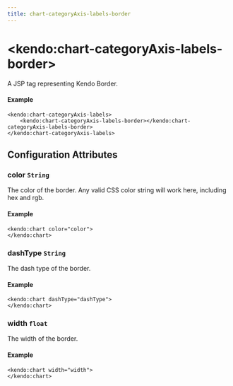 ```yaml
---
title: chart-categoryAxis-labels-border
---
```


# \<kendo:chart-categoryAxis-labels-border\>
A JSP tag representing Kendo Border.

#### Example
    <kendo:chart-categoryAxis-labels>
        <kendo:chart-categoryAxis-labels-border></kendo:chart-categoryAxis-labels-border>
    </kendo:chart-categoryAxis-labels>


## Configuration Attributes


### color `String`

The color of the border. Any valid CSS color string will work here, including hex and rgb.

#### Example
    <kendo:chart color="color">
    </kendo:chart>



### dashType `String`

The dash type of the border.

#### Example
    <kendo:chart dashType="dashType">
    </kendo:chart>



### width `float`

The width of the border.

#### Example
    <kendo:chart width="width">
    </kendo:chart>


